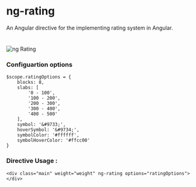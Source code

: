 # ng-rating
An Angular directive for the implementing rating system in Angular.
#
![ng Rating](https://zippy.gfycat.com/VainThoroughGeese.gif)

### Configuartion options

```
$scope.ratingOptions = {
	blocks: 8,
	slabs: [
		'0 - 100',
		'100 - 200',
		'200 - 300',
		'300 - 400',
		'400 - 500'
	],
	symbol: '&#9733;',
	hoverSymbol: '&#9734;',
	symbolColor: '#ffffff',
	symbolHoverColor: '#ffcc00'
}

```

### Directive Usage :

`<div class="main" weight="weight" ng-rating options="ratingOptions"></div>`
